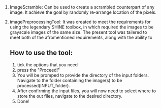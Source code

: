 1. ImageScramble: Can be used to create a scrambled counterpart of any image. It achieve the goal by randomly re-arrange location of the pixels. 

2. imagePreprocessingTool: It was created to meet the requirements for using the legendary SHINE toolbox, in which required the images to be grayscale images of the same size.
   The present tool was tailered to meet both of the afromentioned requirements, along with the ability to
   
   ## How to use the tool: 
   1. tick the options that you need
   2. press the "Proceed!"
   3. You will be promped to provide the directory of the input folders. Navigate to the folder containing the image(s) to be processed(INPUT_folder).
   4. After confirming the input files, you will now need to select where to store the out files, navigate to the desired directory.
   5. Done! 
